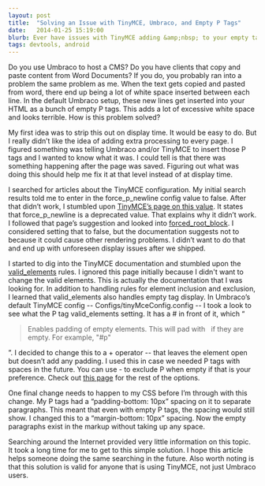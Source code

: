```yaml
---
layout: post
title:  "Solving an Issue with TinyMCE, Umbraco, and Empty P Tags"
date:   2014-01-25 15:19:00
blurb: Ever have issues with TinyMCE adding &amp;nbsp; to your empty tags? Here's how to solve that problem. 
tags: devtools, android
---
```


Do you use Umbraco to host a CMS? Do you have clients that copy and paste content from Word Documents? If you do, you probably ran into a problem the same problem as me. When the text gets copied and pasted from word, there end up being a lot of white space inserted between each line. In the default Umbraco setup, these new lines get inserted into your HTML as a bunch of empty P tags. This adds a lot of excessive white space and looks terrible. How is this problem solved?

My first idea was to strip this out on display time. It would be easy to do. But I really didn’t like the idea of adding extra processing to every page. I figured something was telling Umbraco and/or TinyMCE to insert those P tags and I wanted to know what it was. I could tell is that there was something happening after the page was saved. Figuring out what was doing this should help me fix it at that level instead of at display time.

I searched for articles about the TinyMCE configuration. My initial search results told me to enter in the force\_p\_newline config value to false. After that didn’t work, I stumbled upon [TinyMCE’s page on this value](http://www.tinymce.com/wiki.php/Configuration:force_p_newlines). It states that force\_p\_newline is a deprecated value. That explains why it didn’t work. I followed that page’s suggestion and looked into [forced\_root\_block](http://www.tinymce.com/wiki.php/Configuration:forced_root_block). I considered setting that to false, but the documentation suggests not to because it could cause other rendering problems. I didn’t want to do that and end up with unforeseen display issues after we shipped.

I started to dig into the TinyMCE documentation and stumbled upon the [valid\_elements](http://www.tinymce.com/wiki.php/Configuration:valid_elements#Default_rule_set) rules. I ignored this page initially because I didn't want to change the valid elements. This is actually the documentation that I was looking for. In addition to handling rules for element inclusion and exclusion, I learned that valid\_elements also handles empty tag display. In Umbraco’s default TinyMCE config -- Configs/tinyMceConfig.config -- I took a look to see what the P tag valid\_elements setting. It has a # in front of it, which “<blockquote>Enables padding of empty elements. This will pad with &nbsp; if they are empty. For example, "#p"</blockquote>”. I decided to change this to a + operator -- that leaves the element open but doesn’t add any padding. I used this in case we needed P tags with spaces in the future. You can use - to exclude P when empty if that is your preference. Check out [this page](http://www.tinymce.com/wiki.php/Configuration:valid_elements#Default_rule_set) for the rest of the options.

One final change needs to happen to my CSS before I’m through with this change. My P tags had a “padding-bottom: 10px” spacing on it to separate paragraphs. This meant that even with empty P tags, the spacing would still show. I changed this to a “margin-bottom: 10px” spacing. Now the empty paragraphs exist in the markup without taking up any space.

Searching around the Internet provided very little information on this topic. It took a long time for me to get to this simple solution. I hope this article helps someone doing the same searching in the future. Also worth noting is that this solution is valid for anyone that is using TinyMCE, not just Umbraco users.

